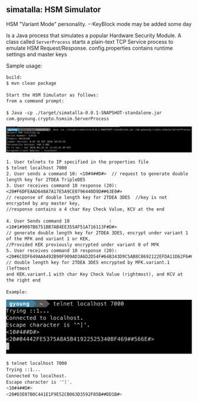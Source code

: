 ## simatalla: HSM Simulator

HSM "Variant Mode" personality.
 --KeyBlock mode may be added some day

Is a Java process that simulates a popular Hardware Security Module. 
A class called `ServerProcess` starts a plain-text TCP Service process to emulate HSM Request/Response. 
config.properties contains runtime settings and master keys

Sample usage:
```
build:
$ mvn clean package

Start the HSM Simulator as follows:
from a command prompt:

$ Java -cp ./target/simatalla-0.0.1-SNAPSHOT-standalone.jar com.goyoung.crypto.hsmsim.ServerProcess
```    
![boot](./docs/boot.png)    
    
```    
1. User telnets to IP specified in the properties file 
$ telnet localhost 7000
2. User sends a command 10: <10#4##D#>  // request to generate double length key for 2TDEA TripleDES
3. User receives command 10 response (20): <20#F6DFEAAD648A7A17E5A9CE0796440D9D##63E0#>   
// response of double length key for 2TDEA 3DES  //key is not encrypted by any master key, 
//response contains a 4 char Key Check Value, KCV at the end

4. User Sends command 10			   : <10#1#9007B8751BB7AB4EE355AF51A716113F#D#>    
// generate double length key for 2TDEA 3DES, encrypt under variant 1 of the MFK and variant 1 or KEK, 
//Provided KEK previously encrypted under variant 0 of MFK
5. User receives command 10 response (20): <20#6CEDF649AAA492B90F909AD3A6D2D54F#64B343D9C5AB8C8692122EFDA11D62F6#07CB#>
// double length key for 2TDEA 3DES encrypted by MFK.variant.1 (leftmost
and KEK.variant.1 with char Key Check Value (rightmost), and KCV at the right end     

Example:    
```    
![command 10](./docs/command10.png)


```bash
$ telnet localhost 7000
Trying ::1...
Connected to localhost.
Escape character is '^]'.
<10#4##D#>
<20#D3E07B0C441E1F9E52CB063D3592F05B##DD1B#>
```

